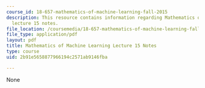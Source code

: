 ```yaml
---
course_id: 18-657-mathematics-of-machine-learning-fall-2015
description: This resource contains information regarding Mathematics of machine learning
  lecture 15 notes.
file_location: /coursemedia/18-657-mathematics-of-machine-learning-fall-2015/2b91e5658877966194c2571ab9146fba_MIT18_657F15_L15.pdf
file_type: application/pdf
layout: pdf
title: Mathematics of Machine Learning Lecture 15 Notes
type: course
uid: 2b91e5658877966194c2571ab9146fba

---
```

None